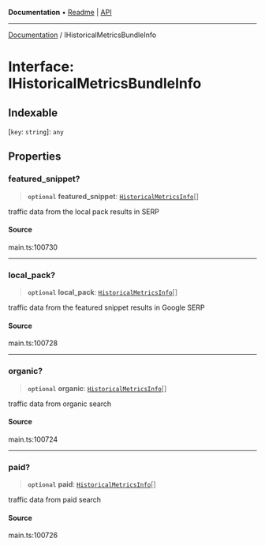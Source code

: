 **Documentation** • [Readme](../README.md) \| [API](../globals.md)

***

[Documentation](../README.md) / IHistoricalMetricsBundleInfo

# Interface: IHistoricalMetricsBundleInfo

## Indexable

 \[`key`: `string`\]: `any`

## Properties

### featured\_snippet?

> **`optional`** **featured\_snippet**: [`HistoricalMetricsInfo`](../classes/HistoricalMetricsInfo.md)[]

traffic data from the local pack results in SERP

#### Source

main.ts:100730

***

### local\_pack?

> **`optional`** **local\_pack**: [`HistoricalMetricsInfo`](../classes/HistoricalMetricsInfo.md)[]

traffic data from the featured snippet results in Google SERP

#### Source

main.ts:100728

***

### organic?

> **`optional`** **organic**: [`HistoricalMetricsInfo`](../classes/HistoricalMetricsInfo.md)[]

traffic data from organic search

#### Source

main.ts:100724

***

### paid?

> **`optional`** **paid**: [`HistoricalMetricsInfo`](../classes/HistoricalMetricsInfo.md)[]

traffic data from paid search

#### Source

main.ts:100726
